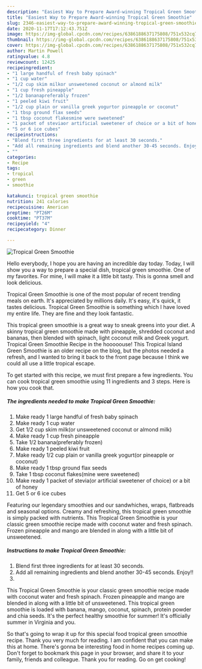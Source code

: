 ```yaml
---
description: "Easiest Way to Prepare Award-winning Tropical Green Smoothie"
title: "Easiest Way to Prepare Award-winning Tropical Green Smoothie"
slug: 2346-easiest-way-to-prepare-award-winning-tropical-green-smoothie
date: 2020-11-17T17:12:43.751Z
image: https://img-global.cpcdn.com/recipes/6386188637175808/751x532cq70/tropical-green-smoothie-recipe-main-photo.jpg
thumbnail: https://img-global.cpcdn.com/recipes/6386188637175808/751x532cq70/tropical-green-smoothie-recipe-main-photo.jpg
cover: https://img-global.cpcdn.com/recipes/6386188637175808/751x532cq70/tropical-green-smoothie-recipe-main-photo.jpg
author: Martin Powell
ratingvalue: 4.8
reviewcount: 12425
recipeingredient:
- "1 large handful of fresh baby spinach"
- "1 cup water"
- "1/2 cup skim milkor unsweetened coconut or almond milk"
- "1 cup fresh pineapple"
- "1/2 bananapreferably frozen"
- "1 peeled kiwi fruit"
- "1/2 cup plain or vanilla greek yogurtor pineapple or coconut"
- "1 tbsp ground flax seeds"
- "1 tbsp coconut flakesmine were sweetened"
- "1 packet of steviaor artificial sweetener of choice or a bit of honey"
- "5 or 6 ice cubes"
recipeinstructions:
- "Blend first three ingredients for at least 30 seconds."
- "Add all remaining ingredients and blend another 30-45 seconds. Enjoy!!"
- ""
categories:
- Recipe
tags:
- tropical
- green
- smoothie

katakunci: tropical green smoothie 
nutrition: 241 calories
recipecuisine: American
preptime: "PT26M"
cooktime: "PT37M"
recipeyield: "4"
recipecategory: Dinner

---
```



![Tropical Green Smoothie](https://img-global.cpcdn.com/recipes/6386188637175808/751x532cq70/tropical-green-smoothie-recipe-main-photo.jpg)

Hello everybody, I hope you are having an incredible day today. Today, I will show you a way to prepare a special dish, tropical green smoothie. One of my favorites. For mine, I will make it a little bit tasty. This is gonna smell and look delicious.

Tropical Green Smoothie is one of the most popular of recent trending meals on earth. It's appreciated by millions daily. It's easy, it's quick, it tastes delicious. Tropical Green Smoothie is something which I have loved my entire life. They are fine and they look fantastic.

This tropical green smoothie is a great way to sneak greens into your diet. A skinny tropical green smoothie made with pineapple, shredded coconut and bananas, then blended with spinach, light coconut milk and Greek yogurt. Tropical Green Smoothie Recipe in the hooooouse! This Tropical Island Green Smoothie is an older recipe on the blog, but the photos needed a refresh, and I wanted to bring it back to the front page because I think we could all use a little tropical escape.


To get started with this recipe, we must first prepare a few ingredients. You can cook tropical green smoothie using 11 ingredients and 3 steps. Here is how you cook that.

<!--inarticleads1-->

##### The ingredients needed to make Tropical Green Smoothie:

1. Make ready 1 large handful of fresh baby spinach
1. Make ready 1 cup water
1. Get 1/2 cup skim milk(or unsweetened coconut or almond milk)
1. Make ready 1 cup fresh pineapple
1. Take 1/2 banana(preferably frozen)
1. Make ready 1 peeled kiwi fruit
1. Make ready 1/2 cup plain or vanilla greek yogurt(or pineapple or coconut)
1. Make ready 1 tbsp ground flax seeds
1. Take 1 tbsp coconut flakes(mine were sweetened)
1. Make ready 1 packet of stevia(or artificial sweetener of choice) or a bit of honey
1. Get 5 or 6 ice cubes


Featuring our legendary smoothies and our sandwhiches, wraps, flatbreads and seasonal options. Creamy and refreshing, this tropical green smoothie is simply packed with nutrients. This Tropical Green Smoothie is your classic green smoothie recipe made with coconut water and fresh spinach. Frozen pineapple and mango are blended in along with a little bit of unsweetened. 

<!--inarticleads2-->

##### Instructions to make Tropical Green Smoothie:

1. Blend first three ingredients for at least 30 seconds.
1. Add all remaining ingredients and blend another 30-45 seconds. Enjoy!!
1. 


This Tropical Green Smoothie is your classic green smoothie recipe made with coconut water and fresh spinach. Frozen pineapple and mango are blended in along with a little bit of unsweetened. This tropical green smoothie is loaded with banana, mango, coconut, spinach, protein powder and chia seeds. It&#39;s the perfect healthy smoothie for summer! It&#39;s officially summer in Virginia and you. 

So that's going to wrap it up for this special food tropical green smoothie recipe. Thank you very much for reading. I am confident that you can make this at home. There's gonna be interesting food in home recipes coming up. Don't forget to bookmark this page in your browser, and share it to your family, friends and colleague. Thank you for reading. Go on get cooking!
